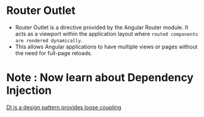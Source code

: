 # Router Outlet

- Router Outlet is a directive provided by the Angular Router module. It acts as a viewport within the application layout where `routed components are rendered dynamically`.
- This allows Angular applications to have multiple views or pages without the need for full-page reloads.


# Note : Now learn about Dependency Injection

[DI is a design pattern provides loose coupling](../Dependency%20Injection/intro.md)